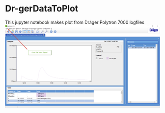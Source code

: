 # Dr-gerDataToPlot
This jupyter notebook makes plot from Dräger Polytron 7000 logfiles
![Gasvision1](images/GasVisionInstructions.png)
